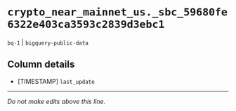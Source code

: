 # `crypto_near_mainnet_us._sbc_59680fe6322e403ca3593c2839d3ebc1`
`bq-1` | `bigquery-public-data`

## Column details
* [TIMESTAMP] `last_update`

-------------------------------------------------------------------------------
*Do not make edits above this line.*

